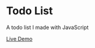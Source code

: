 # Todo List

A todo list I made with JavaScript

[Live Demo](https://barisayyildiz.github.io/Todo-List/)
